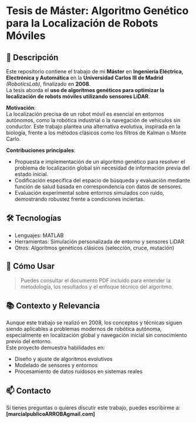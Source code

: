 # Tesis de Máster: Algoritmo Genético para la Localización de Robots Móviles

## 📝 Descripción

Este repositorio contiene el trabajo de mi **Máster** en **Ingeniería Eléctrica, Electrónica y Automática** en la **Universidad Carlos III de Madrid** _(RoboticsLab)_, finalizado en **2008**.  
La tesis aborda el **uso de algoritmos genéticos para optimizar la localización de robots móviles utilizando sensores LiDAR**.

**Motivación**:  
La localización precisa de un robot móvil es esencial en entornos autónomos, como la robótica industrial o la navegación de vehículos sin conductor. Este trabajo plantea una alternativa evolutiva, inspirada en la biología, frente a los métodos clásicos como los filtros de Kalman o Monte Carlo.

**Contribuciones principales**:

- Propuesta e implementación de un algoritmo genético para resolver el problema de localización global sin necesidad de información previa del estado inicial.
- Codificación específica del espacio de búsqueda y evaluación mediante función de salud basada en correspondencia con datos de sensores.
- Evaluación experimental sobre entornos simulados con ruido, demostrando robustez frente a condiciones inciertas.

## 🛠 Tecnologías

- Lenguajes: MATLAB
- Herramientas: Simulación personalizada de entorno y sensores LiDAR
- Otros: Algoritmos genéticos clásicos (selección, cruce, mutación)


## 🚀 Cómo Usar

> Puedes consultar el documento PDF incluido para entender la metodología, los resultados y el enfoque técnico del algoritmo.

## 📚 Contexto y Relevancia

Aunque este trabajo se realizó en 2008, los conceptos y técnicas siguen siendo aplicables a problemas modernos de robótica autónoma, especialmente en localización global y navegación inicial sin conocimiento previo del entorno.  
Este proyecto demuestra habilidades en:

- Diseño y ajuste de algoritmos evolutivos
- Modelado de sensores y entornos
- Procesamiento de datos ruidosos en sistemas reales

## 📫 Contacto

Si tienes preguntas o quieres discutir este trabajo, puedes escribirme a: **[marcialpublicoARROBAgmail.com]**  
